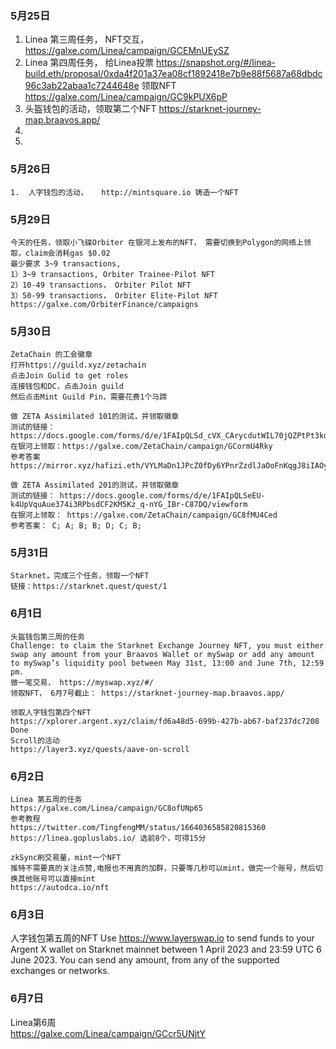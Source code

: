 ### 5月25日
1.  Linea 第三周任务， NFT交互， https://galxe.com/Linea/campaign/GCEMnUEySZ
2.  Linea 第四周任务， 给Linea投票     https://snapshot.org/#/linea-build.eth/proposal/0xda4f201a37ea08cf1892418e7b9e88f5687a68dbdc96c3ab22abaa1c7244648e     领取NFT  https://galxe.com/Linea/campaign/GC9kPUX6pP
3.  头盔钱包的活动，领取第二个NFT    https://starknet-journey-map.braavos.app/   
4. 
5.    
### 5月26日
```
1.  人字钱包的活动，   http://mintsquare.io 铸造一个NFT 
```
### 5月29日
```
今天的任务，领取小飞碟Orbiter 在银河上发布的NFT， 需要切换到Polygon的网络上领取，claim会消耗gas $0.02
最少要求 3~9 transactions,
1）3~9 transactions, Orbiter Trainee-Pilot NFT
2）10-49 transactions， Orbiter Pilot NFT
3）50-99 transactions， Orbiter Elite-Pilot NFT
https://galxe.com/OrbiterFinance/campaigns
```
### 5月30日
```
ZetaChain 的工会徽章
打开https://guild.xyz/zetachain
点击Join Gulid to get roles
连接钱包和DC，点击Join guild
然后点击Mint Guild Pin，需要花费1个马蹄

做 ZETA Assimilated 101的测试，并领取徽章
测试的链接：https://docs.google.com/forms/d/e/1FAIpQLSd_cVX_CArycdutWIL70jQZPtPt3kdNtjYw8iDP8khKXivNAg/viewform
在银河上领取：https://galxe.com/ZetaChain/campaign/GCormU4Rky
参考答案 https://mirror.xyz/hafizi.eth/VYLMaDn1JPcZ0fDy6YPnrZzdlJaOoFnKqgJ8iIAOy8E

做 ZETA Assimilated 201的测试，并领取徽章
测试的链接： https://docs.google.com/forms/d/e/1FAIpQLSeEU-k4UpVquAue374i3RPbsdCF2KM5Kz_q-nYG_IBr-C87DQ/viewform
在银河上领取： https://galxe.com/ZetaChain/campaign/GC8fMU4Ced
参考答案： C; A; B; B; D; C; B;

```
### 5月31日
```
Starknet，完成三个任务，领取一个NFT
链接：https://starknet.quest/quest/1
```
### 6月1日
```
头盔钱包第三周的任务
Challenge: to claim the Starknet Exchange Journey NFT, you must either swap any amount from your Braavos Wallet or mySwap or add any amount to mySwap’s liquidity pool between May 31st, 13:00 and June 7th, 12:59 pm.
做一笔交易， https://myswap.xyz/#/
领取NFT， 6月7号截止： https://starknet-journey-map.braavos.app/
 
领取人字钱包第四个NFT 
https://xplorer.argent.xyz/claim/fd6a48d5-699b-427b-ab67-baf237dc7208  Done
Scroll的活动
https://layer3.xyz/quests/aave-on-scroll
```
### 6月2日
```
Linea 第五周的任务
https://galxe.com/Linea/campaign/GC8ofUNp65
参考教程
https://twitter.com/TingfengMM/status/1664036585820815360
https://linea.gopluslabs.io/ 选前8个，可得15分  
```
```
zkSync刷交易量，mint一个NFT
推特不需要真的关注点赞,电报也不用真的加群，只要等几秒可以mint，做完一个账号，然后切换其他账号可以直接mint
https://autodca.io/nft
```

### 6月3日
人字钱包第五周的NFT
Use https://www.layerswap.io to send funds to your Argent X wallet on Starknet mainnet between 1 April 2023 and 23:59 UTC 6 June 2023. You can send any amount, from any of the supported exchanges or networks.

### 6月7日
Linea第6周   
https://galxe.com/Linea/campaign/GCcr5UNjtY   
